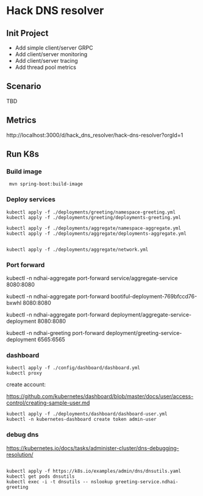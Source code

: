 # Hack DNS resolver

## Init Project

* Add simple client/server GRPC
* Add client/server monitoring
* Add client/server tracing
* Add thread pool metrics

## Scenario

TBD


## Metrics

http://localhost:3000/d/hack_dns_resolver/hack-dns-resolver?orgId=1


## Run K8s

### Build image

```shell
 mvn spring-boot:build-image
```

### Deploy services

```shell
kubectl apply -f ./deployments/greeting/namespace-greeting.yml
kubectl apply -f ./deployments/greeting/deployments-greeting.yml

kubectl apply -f ./deployments/aggregate/namespace-aggregate.yml
kubectl apply -f ./deployments/aggregate/deployments-aggregate.yml


kubectl apply -f ./deployments/aggregate/network.yml
```

### Port forward

kubectl -n ndhai-aggregate port-forward service/aggregate-service 8080:8080

kubectl -n ndhai-aggregate port-forward bootiful-deployment-769bfccd76-bxwhl 8080:8080

kubectl -n ndhai-aggregate port-forward deployment/aggregate-service-deployment 8080:8080

kubectl -n ndhai-greeting port-forward deployment/greeting-service-deployment 6565:6565


###  dashboard
```shell
kubectl apply -f ./config/dashboard/dashboard.yml
kubectl proxy
```

create account:

https://github.com/kubernetes/dashboard/blob/master/docs/user/access-control/creating-sample-user.md

```shell
kubectl apply -f ./deployments/dashboard/dashboard-user.yml
kubectl -n kubernetes-dashboard create token admin-user
```

### debug dns
https://kubernetes.io/docs/tasks/administer-cluster/dns-debugging-resolution/

```shell

kubectl apply -f https://k8s.io/examples/admin/dns/dnsutils.yaml
kubectl get pods dnsutils
kubectl exec -i -t dnsutils -- nslookup greeting-service.ndhai-greeting
```